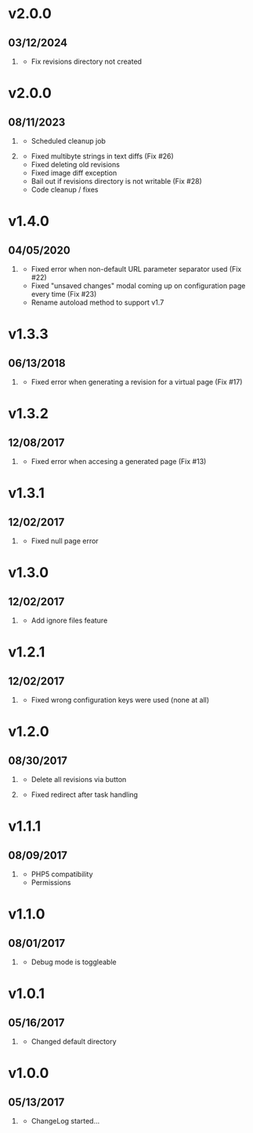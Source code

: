 # v2.0.0
##  03/12/2024

1. [](#bugfix)
    * Fix revisions directory not created

# v2.0.0
##  08/11/2023

1. [](#new)
    * Scheduled cleanup job

2. [](#bugfix)
    * Fixed multibyte strings in text diffs (Fix #26)
    * Fixed deleting old revisions
    * Fixed image diff exception
    * Bail out if revisions directory is not writable (Fix #28)
    * Code cleanup / fixes

# v1.4.0
##  04/05/2020

1. [](#bugfix)
    * Fixed error when non-default URL parameter separator used (Fix #22)
    * Fixed "unsaved changes" modal coming up on configuration page every time (Fix #23)
    * Rename autoload method to support v1.7

# v1.3.3
##  06/13/2018

1. [](#bugfix)
    * Fixed error when generating a revision for a virtual page (Fix #17)

# v1.3.2
##  12/08/2017

1. [](#bugfix)
    * Fixed error when accesing a generated page (Fix #13)

# v1.3.1
##  12/02/2017

1. [](#bugfix)
    * Fixed null page error

# v1.3.0
##  12/02/2017

1. [](#feature)
    * Add ignore files feature

# v1.2.1
##  12/02/2017

1. [](#bugfix)
    * Fixed wrong configuration keys were used (none at all)

# v1.2.0
##  08/30/2017

1. [](#new)
    * Delete all revisions via button

2. [](#bugfix)
    * Fixed redirect after task handling

# v1.1.1
##  08/09/2017

1. [](#improved)
    * PHP5 compatibility
    * Permissions

# v1.1.0
##  08/01/2017

1. [](#improved)
    * Debug mode is toggleable

# v1.0.1
##  05/16/2017

1. [](#improved)
    * Changed default directory

# v1.0.0
##  05/13/2017

1. [](#new)
    * ChangeLog started...
